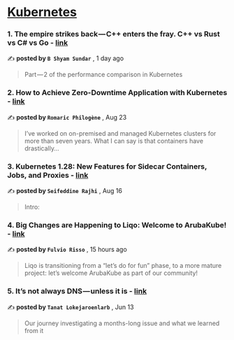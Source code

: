 
<h1><a href=https://medium.com/tag/kubernetes/recommended target="_blank" rel="noopener noreferrer">Kubernetes</a></h1>
<h3>1. The empire strikes back — C++ enters the fray. C++ vs Rust vs C# vs Go - <a href=https://medium.com/@shyamsundarb/the-empire-strikes-back-c-enters-the-fray-c-vs-rust-vs-c-vs-go-30165036da81?source=tag_recommended_feed---------0-84----------kubernetes----------3037c67b_9a10_45b1_b0c1_c5e3199bbf5c------- target="_blank" rel="noopener noreferrer">link</a></h3>

✍️ **posted by `B Shyam Sundar`** <date> , 1 day ago</date>

<blockquote>Part — 2 of the performance comparison in Kubernetes</blockquote>

<h3>2. How to Achieve Zero-Downtime Application with Kubernetes - <a href=https://medium.com/devops-dev/how-to-achieve-zero-downtime-application-with-kubernetes-ba52fdea9a9b?source=tag_recommended_feed---------1-107----------kubernetes----------3037c67b_9a10_45b1_b0c1_c5e3199bbf5c------- target="_blank" rel="noopener noreferrer">link</a></h3>

✍️ **posted by `Romaric Philogène`** <date> , Aug 23</date>

<blockquote>I’ve worked on on-premised and managed Kubernetes clusters for more than seven years. What I can say is that containers have drastically…</blockquote>

<h3>3. Kubernetes 1.28: New Features for Sidecar Containers, Jobs, and Proxies - <a href=https://medium.com/@seifeddinerajhi/kubernetes-1-28-new-features-for-sidecar-containers-jobs-and-proxies-1c30315243e9?source=tag_recommended_feed---------2-85----------kubernetes----------3037c67b_9a10_45b1_b0c1_c5e3199bbf5c------- target="_blank" rel="noopener noreferrer">link</a></h3>

✍️ **posted by `Seifeddine Rajhi`** <date> , Aug 16</date>

<blockquote>Intro:</blockquote>

<h3>4. Big Changes are Happening to Liqo: Welcome to ArubaKube! - <a href=https://medium.com/the-liqo-blog/big-changes-are-happening-to-liqo-welcome-to-arubakube-96493cb2030a?source=tag_recommended_feed---------3-84----------kubernetes----------3037c67b_9a10_45b1_b0c1_c5e3199bbf5c------- target="_blank" rel="noopener noreferrer">link</a></h3>

✍️ **posted by `Fulvio Risso`** <date> , 15 hours ago</date>

<blockquote>Liqo is transitioning from a “let’s do for fun” phase, to a more mature project: let’s welcome ArubaKube as part of our community!</blockquote>

<h3>5. It’s not always DNS — unless it is - <a href=https://medium.com/adevinta-tech-blog/its-not-always-dns-unless-it-is-16858df17d3f?source=tag_recommended_feed---------4-107----------kubernetes----------3037c67b_9a10_45b1_b0c1_c5e3199bbf5c------- target="_blank" rel="noopener noreferrer">link</a></h3>

✍️ **posted by `Tanat Lokejaroenlarb`** <date> , Jun 13</date>

<blockquote>Our journey investigating a months-long issue and what we learned from it</blockquote>

